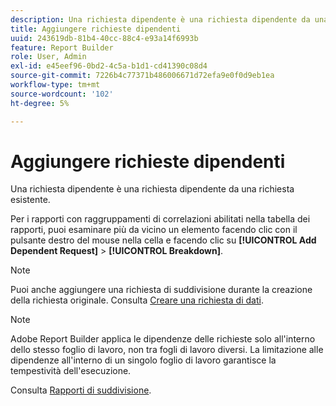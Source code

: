 ```yaml
---
description: Una richiesta dipendente è una richiesta dipendente da una richiesta esistente.
title: Aggiungere richieste dipendenti
uuid: 243619db-81b4-40cc-88c4-e93a14f6993b
feature: Report Builder
role: User, Admin
exl-id: e45eef96-0bd2-4c5a-b1d1-cd41390c08d4
source-git-commit: 7226b4c77371b486006671d72efa9e0f0d9eb1ea
workflow-type: tm+mt
source-wordcount: '102'
ht-degree: 5%

---
```


# Aggiungere richieste dipendenti

Una richiesta dipendente è una richiesta dipendente da una richiesta esistente.

Per i rapporti con raggruppamenti di correlazioni abilitati nella tabella dei rapporti, puoi esaminare più da vicino un elemento facendo clic con il pulsante destro del mouse nella cella e facendo clic su **[!UICONTROL Add Dependent Request]** > **[!UICONTROL Breakdown]**.

>[!NOTE]
>
>Puoi anche aggiungere una richiesta di suddivisione durante la creazione della richiesta originale. Consulta [Creare una richiesta di dati](/help/analyze/report-builder/data-requests/t-create-a-data-request.md).

>[!NOTE]
>
>Adobe Report Builder applica le dipendenze delle richieste solo all&#39;interno dello stesso foglio di lavoro, non tra fogli di lavoro diversi. La limitazione alle dipendenze all&#39;interno di un singolo foglio di lavoro garantisce la tempestività dell&#39;esecuzione.

Consulta [Rapporti di suddivisione](/help/analyze/reports-analytics/reports-customize/breakdowns.md).
